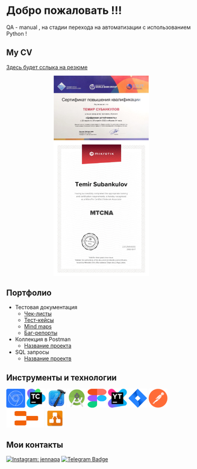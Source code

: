 
# Добро пожаловать !!! 

<div align="center">

  
</div>

QA - manual , на стадии перехода на автоматизации с использованием Python !

## My CV 
[Здесь будет сслыка на резюме](https://ссылочку_сюда)
<p align="center">
<img src="https://github.com/trentislop/trentislop/blob/main/file/img/sert_2.jpg"  width="50%" /> 
<img src="https://github.com/trentislop/trentislop/blob/main/file/img/sert_3.jpg"  width="50%" />
</p> 




## Портфолио 
- Тестовая документация
  -  [Чек-листы](https://ссылочку_сюда)
  -  [Тест-кейсы](https://ссылочку_сюда)
  -  [Mind maps](https://ссылочку_сюда)
  -  [Баг-репорты](https://ссылочку_сюда)
- Коллекция в Postman 
  -  [Название проекта](https://ссылочку_сюда)
- SQL запросы 
  -  [Название проектв](https://ссылочку_сюда)
  

## Инструменты и технологии


<p align="left">

<img src="https://github.com/trentislop/trentislop/blob/main/file/icons/2.png" alt="Firebase" width="50" height="50" /> 

<img src="https://github.com/qajenna/qajenna/blob/main/icons/TeamCity.png" alt="Teamcity" width="50" height="50" />

<img src="https://github.com/qajenna/qajenna/blob/main/icons/Xcode.png" alt="Xcode" width="50" height="50" />
</a> 

<img src="https://github.com/qajenna/qajenna/blob/main/icons/Android%20Studio.png" alt="Android Studio" width="50" height="50" />
</a>

<img src="https://github.com/qajenna/qajenna/blob/main/icons/Figma.svg" alt="Figma" width="50" height="50" /> 
</a>
<img src="https://github.com/trentislop/trentislop/blob/main/file/icons/4.png" alt="Zeplin" width="50" height="50" /> 
</a>

<img src="https://github.com/qajenna/qajenna/blob/main/icons/Jira.png" alt="Jira" width="50" height="50" />
</a>

<img src="https://github.com/qajenna/qajenna/blob/main/icons/Postman.png" alt="Postman" width="50" height="50" />
</a>
</a>

<img src="https://github.com/trentislop/trentislop/blob/main/file/icons/5.png" alt="Localizely" width="100" height="50" />
</a>

<img src="https://github.com/trentislop/trentislop/blob/main/file/icons/6.png" alt="DBeaver" width="50" height="50" />
</a>
</p>

## Мои контакты

[![Instagram: jennaqa](https://img.shields.io/badge/-Instagram-e4405f?style=flat-square&logo=Instagram&logoColor=white)](https://instagram.com/mnbvcxz_0717/)
[![Telegram Badge](https://img.shields.io/badge/-Telegram-0088cc?style=flat-square&logo=Telegram&logoColor=white)](https://t.me/trentislop)
